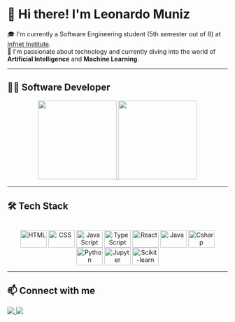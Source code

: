 # 👋 Hi there! I'm Leonardo Muniz

🎓 I'm currently a Software Engineering student (5th semester out of 8) at [Infnet Institute](https://www.infnet.edu.br/infnet/).  
🤖 I'm passionate about technology and currently diving into the world of **Artificial Intelligence** and **Machine Learning**.

---

## 🧑‍💻 Software Developer

<div align="center">
  <a href="https://github.com/leonardo-muniz">
    <img height="180em" src="https://github-readme-stats.vercel.app/api?username=leonardo-muniz&show_icons=true&theme=react&count_private=true" />
    <img height="180em" src="https://github-readme-stats.vercel.app/api/top-langs/?username=leonardo-muniz&layout=donut&theme=react" />
  </a>
</div>

---

## 🛠️ Tech Stack

<div style="display: inline_block;" align="center"><br>
  <img align="center" alt="HTML" height="40" width="60" src="https://cdn.jsdelivr.net/gh/devicons/devicon@latest/icons/html5/html5-original-wordmark.svg" />
  <img align="center" alt="CSS" height="40" width="60" src="https://cdn.jsdelivr.net/gh/devicons/devicon@latest/icons/css3/css3-original-wordmark.svg" />
  <img align="center" alt="JavaScript" height="40" width="60" src="https://cdn.jsdelivr.net/gh/devicons/devicon@latest/icons/javascript/javascript-original.svg" />
  <img align="center" alt="TypeScript" height="40" width="60" src="https://cdn.jsdelivr.net/gh/devicons/devicon@latest/icons/typescript/typescript-original.svg" />
  <img align="center" alt="React" height="40" width="60" src="https://cdn.jsdelivr.net/gh/devicons/devicon@latest/icons/react/react-original.svg" />
  <img align="center" alt="Java" height="40" width="60" src="https://cdn.jsdelivr.net/gh/devicons/devicon@latest/icons/java/java-original-wordmark.svg" />
  <img align="center" alt="Csharp" height="40" width="60" src="https://cdn.jsdelivr.net/gh/devicons/devicon@latest/icons/csharp/csharp-original.svg" />
  <img align="center" alt="Python" height="40" width="60" src="https://cdn.jsdelivr.net/gh/devicons/devicon@latest/icons/python/python-original.svg" />
  <img align="center" alt="Jupyter" height="40" width="60" src="https://cdn.jsdelivr.net/gh/devicons/devicon@latest/icons/jupyter/jupyter-original.svg" />
  <img align="center" alt="Scikit-learn" height="40" width="60" src="https://cdn.jsdelivr.net/gh/devicons/devicon@latest/icons/scikitlearn/scikitlearn-original.svg" />
</div>

---

## 📫 Connect with me

<div>
  <a href="https://www.linkedin.com/in/leonardocmuniz" target="_blank">
    <img src="https://img.shields.io/badge/LinkedIn-0077B5?style=for-the-badge&logo=linkedin&logoColor=white" />
  </a>
  <a href="mailto:leonardomunizbr@gmail.com" target="_blank">
    <img src="https://img.shields.io/badge/Gmail-D14836?style=for-the-badge&logo=gmail&logoColor=white" />
  </a>
</div>

